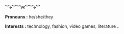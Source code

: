 **︶⊹︶︶୨୧︶︶⊹︶**

**Pronouns :** he/she/they

**Interests :** technology, fashion, video games, literature ..

<!--
**titouanwisser/titouanwisser** is a ✨ _special_ ✨ repository because its `README.md` (this file) appears on your GitHub profile.

Here are some ideas to get you started:

- 🔭 I’m currently working on ...
- 🌱 I’m currently learning ...
- 👯 I’m looking to collaborate on ...
- 🤔 I’m looking for help with ...
- 💬 Ask me about ...
- 📫 How to reach me: ...
- 😄 Pronouns: ...
- ⚡ Fun fact: ...
-->
